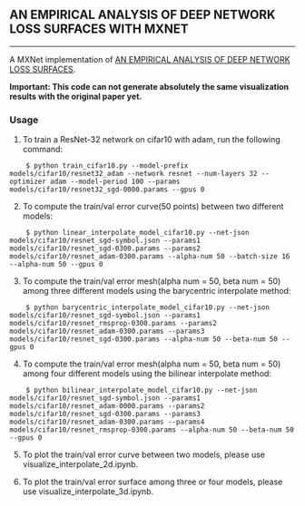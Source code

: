 ## AN EMPIRICAL ANALYSIS OF DEEP NETWORK LOSS SURFACES WITH MXNET
----------------
A MXNet implementation of [AN EMPIRICAL ANALYSIS OF DEEP NETWORK LOSS SURFACES](https://arxiv.org/abs/1612.04010).

**Important: This code can not generate absolutely the same visualization results with the original paper yet.**

### Usage
1. To train a ResNet-32 network on cifar10 with adam, run the following command:
```
    $ python train_cifar10.py --model-prefix models/cifar10/resnet32_adam --network resnet --num-layers 32 --optimizer adam --model-period 100 --params models/cifar10/resnet32_sgd-0000.params --gpus 0
```
2. To compute the train/val error curve(50 points) between two different models:
```
    $ python linear_interpolate_model_cifar10.py --net-json models/cifar10/resnet_sgd-symbol.json --params1 models/cifar10/resnet_sgd-0300.params --params2 models/cifar10/resnet_adam-0300.params --alpha-num 50 --batch-size 16 --alpha-num 50 --gpus 0
```
3. To compute the train/val error mesh(alpha num = 50, beta num = 50) among three different models using the barycentric interpolate method:
```
    $ python barycentric_interpolate_model_cifar10.py --net-json models/cifar10/resnet_sgd-symbol.json --params1 models/cifar10/resnet_rmsprop-0300.params --params2 models/cifar10/resnet_adam-0300.params --params3 models/cifar10/resnet_sgd-0300.params --alpha-num 50 --beta-num 50 --gpus 0
```
4. To compute the train/val error mesh(alpha num = 50, beta num = 50) among four different models using the bilinear interpolate method:
```
    $ python bilinear_interpolate_model_cifar10.py --net-json models/cifar10/resnet_sgd-symbol.json --params1 models/cifar10/resnet_adam-0000.params --params2 models/cifar10/resnet_sgd-0300.params --params3 models/cifar10/resnet_adam-0300.params --params4 models/cifar10/resnet_rmsprop-0300.params --alpha-num 50 --beta-num 50 --gpus 0
```
5. To plot the train/val error curve between two models, please use visualize\_interpolate\_2d.ipynb.

6. To plot the train/val error surface among three or four models, please use visualize\_interpolate\_3d.ipynb.
